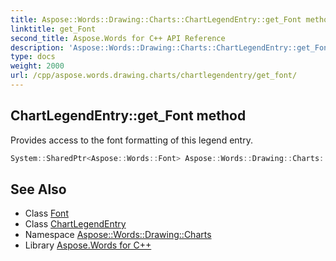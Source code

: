 ```yaml
---
title: Aspose::Words::Drawing::Charts::ChartLegendEntry::get_Font method
linktitle: get_Font
second_title: Aspose.Words for C++ API Reference
description: 'Aspose::Words::Drawing::Charts::ChartLegendEntry::get_Font method. Provides access to the font formatting of this legend entry in C++.'
type: docs
weight: 2000
url: /cpp/aspose.words.drawing.charts/chartlegendentry/get_font/
---
```

## ChartLegendEntry::get_Font method


Provides access to the font formatting of this legend entry.

```cpp
System::SharedPtr<Aspose::Words::Font> Aspose::Words::Drawing::Charts::ChartLegendEntry::get_Font()
```

## See Also

* Class [Font](../../../aspose.words/font/)
* Class [ChartLegendEntry](../)
* Namespace [Aspose::Words::Drawing::Charts](../../)
* Library [Aspose.Words for C++](../../../)
